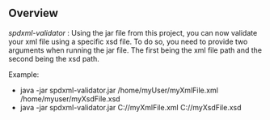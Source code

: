 ## Overview

*spdxml-validator* : Using the jar file from this project, you can now validate your xml file using a specific xsd file.
To do so, you need to provide two arguments when running the jar file. The first being the xml file path and the second being the xsd path.

Example: 

- java -jar spdxml-validator.jar /home/myUser/myXmlFile.xml /home/myuser/myXsdFile.xsd
- java -jar spdxml-validator.jar C://myXmlFile.xml C://myXsdFile.xsd
